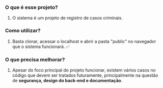 

### O que é esse projeto?
1. O sistema é um projeto de registro de casos criminais.

### Como utilizar?
1. Basta clonar, acessar o localhost e abrir a pasta "public" no navegador que o sistema funcionará. ✅

### O que precisa melhorar?
1. Apesar do foco principal do projeto funcionar, existem vários casos no código que devem ser tratados futuramente, principalmente na questão de <strong>segurança, design do back-end e documentação</strong>.
